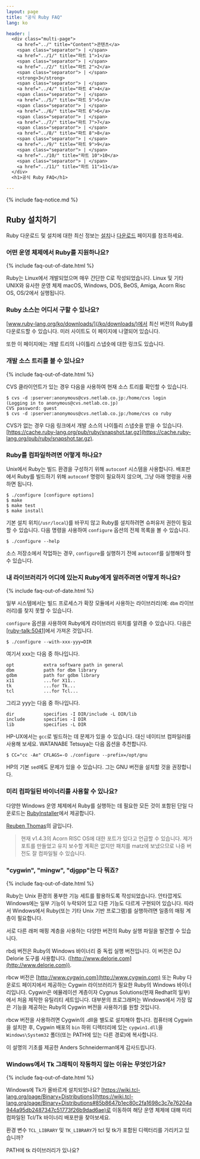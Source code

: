 ```yaml
---
layout: page
title: "공식 Ruby FAQ"
lang: ko

header: |
  <div class="multi-page">
    <a href="../" title="Content">콘텐츠</a>
    <span class="separator"> | </span>
    <a href="../1/" title="파트 1">1</a>
    <span class="separator"> | </span>
    <a href="../2/" title="파트 2">2</a>
    <span class="separator"> | </span>
    <strong>3</strong>
    <span class="separator"> | </span>
    <a href="../4/" title="파트 4">4</a>
    <span class="separator"> | </span>
    <a href="../5/" title="파트 5">5</a>
    <span class="separator"> | </span>
    <a href="../6/" title="파트 6">6</a>
    <span class="separator"> | </span>
    <a href="../7/" title="파트 7">7</a>
    <span class="separator"> | </span>
    <a href="../8/" title="파트 8">8</a>
    <span class="separator"> | </span>
    <a href="../9/" title="파트 9">9</a>
    <span class="separator"> | </span>
    <a href="../10/" title="파트 10">10</a>
    <span class="separator"> | </span>
    <a href="../11/" title="파트 11">11</a>
  </div>
  <h1>공식 Ruby FAQ</h1>

---
```


{% include faq-notice.md %}

## Ruby 설치하기

Ruby 다운로드 및 설치에 대한 최신 정보는
[설치](/ko/documentation/installation/)나 [다운로드](/ko/downloads/) 페이지를
참조하세요.

### 어떤 운영 체제에서 Ruby를 지원하나요?

{% include faq-out-of-date.html %}

Ruby는 Linux에서 개발되었으며 매우 간단한 C로 작성되었습니다. Linux 및 기타
UNIX와 유사한 운영 체제 macOS, Windows, DOS, BeOS, Amiga, Acorn Risc OS,
OS/2에서 실행됩니다.

### Ruby 소스는 어디서 구할 수 있나요?

[www.ruby-lang.org/ko/downloads/](/ko/downloads/)에서 최신 버전의 Ruby를
다운로드할 수 있습니다. 미러 사이트도 이 페이지에 나열되어 있습니다.

또한 이 페이지에는 개발 트리의 나이틀리 스냅숏에 대한 링크도 있습니다.

### 개발 소스 트리를 볼 수 있나요?

{% include faq-out-of-date.html %}

CVS 클라이언트가 있는 경우 다음을 사용하여 현재 소스 트리를 확인할 수 있습니다.

~~~
$ cvs -d :pserver:anonymous@cvs.netlab.co.jp:/home/cvs login
(Logging in to anonymous@cvs.netlab.co.jp)
CVS password: guest
$ cvs -d :pserver:anonymous@cvs.netlab.co.jp:/home/cvs co ruby
~~~

CVS가 없는 경우 다음 링크에서 개발 소스의 나이틀리 스냅숏을 받을 수 있습니다.
[https://cache.ruby-lang.org/pub/ruby/snapshot.tar.gz](https://cache.ruby-lang.org/pub/ruby/snapshot.tar.gz).

### Ruby를 컴파일하려면 어떻게 하나요?

Unix에서 Ruby는 빌드 환경을 구성하기 위해 `autoconf` 시스템을 사용합니다.
배포판에서 Ruby를 빌드하기 위해 `autoconf` 명령이 필요하지 않으며, 그냥 아래
명령을 사용하면 됩니다.

~~~
$ ./configure [configure options]
$ make
$ make test
$ make install
~~~

기본 설치 위치(`/usr/local`)를 바꾸지 않고 Ruby를 설치하려면 슈퍼유저 권한이
필요할 수 있습니다. 다음 명령을 사용하여 `configure` 옵션의 전체 목록을 볼 수
있습니다.

~~~
$ ./configure --help
~~~

소스 저장소에서 작업하는 경우, `configure`를 실행하기 전에 `autoconf`를
실행해야 할 수 있습니다.

### 내 라이브러리가 어디에 있는지 Ruby에게 알려주려면 어떻게 하나요?

{% include faq-out-of-date.html %}

일부 시스템에서는 빌드 프로세스가 확장 모듈에서 사용하는
라이브러리(예: `dbm` 라이브러리)를 찾지 못할 수 있습니다.

`configure` 옵션을 사용하여 Ruby에게 라이브러리 위치를 알려줄 수 있습니다.
다음은 [\[ruby-talk:5041\]][ruby-talk:5041]에서 가져온 것입니다.

~~~
$ ./configure --with-xxx-yyy=DIR
~~~

여기서 xxx는 다음 중 하나입니다.

~~~
opt           extra software path in general
dbm           path for dbm library
gdbm          path for gdbm library
x11           ...for X11..
tk            ...for Tk...
tcl           ...for Tcl...
~~~

그리고 yyy는 다음 중 하나입니다.

~~~
dir           specifies -I DIR/include -L DIR/lib
include       specifies -I DIR
lib           specifies -L DIR
~~~

HP-UX에서는 `gcc`로 빌드하는 데 문제가 있을 수 있습니다. 대신 네이티브
컴파일러를 사용해 보세요. WATANABE Tetsuya는 다음 옵션을 추천합니다.

~~~
$ CC="cc -Ae" CFLAGS=-O ./configure --prefix=/opt/gnu
~~~

HP의 기본 `sed`에도 문제가 있을 수 있습니다. 그는 GNU 버전을 설치할
것을 권장합니다.

[ruby-talk:5041]: https://blade.ruby-lang.org/ruby-talk/5041

### 미리 컴파일된 바이너리를 사용할 수 있나요?

다양한 Windows 운영 체제에서 Ruby를 실행하는 데 필요한 모든 것이 포함된 단일
다운로드는 [RubyInstaller](https://rubyinstaller.org/)에서 제공합니다.

[Reuben Thomas](mailto:Reuben.Thomas@cl.cam.ac.uk)의 글입니다.

> 현재 v1.4.3의 Acorn RISC OS에 대한 포트가 있다고 언급할 수 있습니다.
> 제가 포트를 만들었고 유지 보수할 계획은 없지만
> 패치를 matz에 보냈으므로 나중 버전도 잘 컴파일될 수 있습니다.

### "cygwin", "mingw", "djgpp"는 다 뭐죠?

{% include faq-out-of-date.html %}

Ruby는 Unix 환경의 풍부한 기능 세트를 활용하도록 작성되었습니다.
안타깝게도 Windows에는 일부 기능이 누락되어 있고 다른 기능도 다르게 구현되어
있습니다. 따라서 Windows에서 Ruby(또는 기타 Unix 기반 프로그램)를 실행하려면
일종의 매핑 계층이 필요합니다.

서로 다른 래퍼 매핑 계층을 사용하는 다양한 버전의 Ruby 실행 파일을 발견할
수 있습니다.

rbdj 버전은 Ruby의 Windows 바이너리 중 독립 실행 버전입니다. 이 버전은 DJ
Delorie 도구를 사용합니다.
([http://www.delorie.com](http://www.delorie.com)).

rbcw 버전은 [http://www.cygwin.com](http://www.cygwin.com) 또는 Ruby 다운로드
페이지에서 제공하는 Cygwin 라이브러리가 필요한 Ruby의 Windows 바이너리입니다.
Cygwin은 에뮬레이션 계층이자 Cygnus Solutions(현재 Redhat의 일부)에서
처음 제작한 유틸리티 세트입니다. 대부분의 프로그래머는 Windows에서
가장 많은 기능을 제공하는 Ruby의 Cygwin 버전을 사용하기를 원할 것입니다.

rbcw 버전을 사용하려면 Cygwin의 .dll을 별도로 설치해야 합니다. 컴퓨터에 Cygwin을
설치한 후, Cygwin 배포의 `bin` 하위 디렉터리에 있는 `cygwin1.dll`을
`Windows\System32` 폴더(또는 PATH에 있는 다른 경로)에 복사합니다.

이 설명의 기초를 제공한 Anders Schneiderman에게 감사드립니다.

### Windows에서 Tk 그래픽이 작동하지 않는 이유는 무엇인가요?

{% include faq-out-of-date.html %}

Windows에 Tk가 올바르게 설치되었나요? [https://wiki.tcl-lang.org/page/Binary+Distributions](https://wiki.tcl-lang.org/page/Binary+Distributions#85b8647b1ec80c2fa1698c3c7e76204a944a95db2487347c51773f26b9dad6ae)로
이동하여 해당 운영 체제에 대해 미리 컴파일된 Tcl/Tk 바이너리 배포판을 찾아보세요.

환경 변수 `TCL_LIBRARY` 및 `TK_LIBRARY`가 tcl 및 tk가 포함된 디렉터리를 가리키고
있습니까?

PATH에 tk 라이브러리가 있나요?
